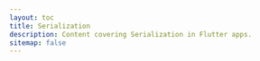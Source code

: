 ```yaml
---
layout: toc
title: Serialization
description: Content covering Serialization in Flutter apps.
sitemap: false
---
```

